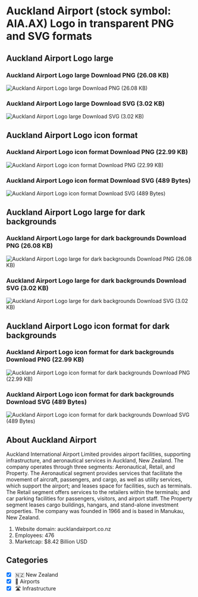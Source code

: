 # Auckland Airport (stock symbol: AIA.AX) Logo in transparent PNG and SVG formats

## Auckland Airport Logo large

### Auckland Airport Logo large Download PNG (26.08 KB)

![Auckland Airport Logo large Download PNG (26.08 KB)](/img/orig/AIA.AX_BIG-67848498.png)

### Auckland Airport Logo large Download SVG (3.02 KB)

![Auckland Airport Logo large Download SVG (3.02 KB)](/img/orig/AIA.AX_BIG-98b5dc73.svg)

## Auckland Airport Logo icon format

### Auckland Airport Logo icon format Download PNG (22.99 KB)

![Auckland Airport Logo icon format Download PNG (22.99 KB)](/img/orig/AIA.AX-1994f09e.png)

### Auckland Airport Logo icon format Download SVG (489 Bytes)

![Auckland Airport Logo icon format Download SVG (489 Bytes)](/img/orig/AIA.AX-b702221c.svg)

## Auckland Airport Logo large for dark backgrounds

### Auckland Airport Logo large for dark backgrounds Download PNG (26.08 KB)

![Auckland Airport Logo large for dark backgrounds Download PNG (26.08 KB)](/img/orig/AIA.AX_BIG.D-50dfd3aa.png)

### Auckland Airport Logo large for dark backgrounds Download SVG (3.02 KB)

![Auckland Airport Logo large for dark backgrounds Download SVG (3.02 KB)](/img/orig/AIA.AX_BIG.D-786ab517.svg)

## Auckland Airport Logo icon format for dark backgrounds

### Auckland Airport Logo icon format for dark backgrounds Download PNG (22.99 KB)

![Auckland Airport Logo icon format for dark backgrounds Download PNG (22.99 KB)](/img/orig/AIA.AX.D-8fc16545.png)

### Auckland Airport Logo icon format for dark backgrounds Download SVG (489 Bytes)

![Auckland Airport Logo icon format for dark backgrounds Download SVG (489 Bytes)](/img/orig/AIA.AX.D-54816a0f.svg)

## About Auckland Airport

Auckland International Airport Limited provides airport facilities, supporting infrastructure, and aeronautical services in Auckland, New Zealand. The company operates through three segments: Aeronautical, Retail, and Property. The Aeronautical segment provides services that facilitate the movement of aircraft, passengers, and cargo, as well as utility services, which support the airport; and leases space for facilities, such as terminals. The Retail segment offers services to the retailers within the terminals; and car parking facilities for passengers, visitors, and airport staff. The Property segment leases cargo buildings, hangars, and stand-alone investment properties. The company was founded in 1966 and is based in Manukau, New Zealand.

1. Website domain: aucklandairport.co.nz
2. Employees: 476
3. Marketcap: $8.42 Billion USD


## Categories
- [x] 🇳🇿 New Zealand
- [x] 🛫 Airports
- [x] 🛣️ Infrastructure
